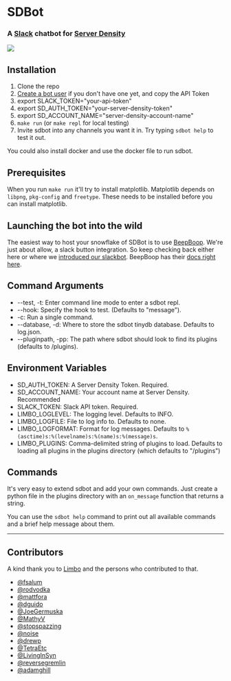 # SDBot 
### A [Slack](https://slack.com/) chatbot for [Server Density](https://www.serverdensity.com)

![](https://www.serverdensity.com/assets/images/slackbot/collaboration.gif)


## Installation

1. Clone the repo
2. [Create a bot user](https://my.slack.com/services/new/bot) if you don't have one yet, and copy the API Token
3. export SLACK_TOKEN="your-api-token"
4. export SD_AUTH_TOKEN="your-server-density-token"
5. export SD_ACCOUNT_NAME="server-density-account-name"
6. `make run` (or `make repl` for local testing)
7. Invite sdbot into any channels you want it in. Try typing `sdbot help` to test it out.

You could also install docker and use the docker file to run sdbot.

## Prerequisites
When you run `make run` it'll try to install matplotlib. Matplotlib depends on `libpng`, `pkg-config` and `freetype`. These needs to be installed before you can install matplotlib. 

## Launching the bot into the wild
The easiest way to host your snowflake of SDBot is to use [BeepBoop](http://beepboophq.com/). We're just about allow, a slack button integration. So keep checking back either here or where we [introduced our slackbot](https://www.serverdensity.com/slackbot). BeepBoop has their [docs right here](https://beepboophq.com/docs). 

## Command Arguments

* --test, -t: Enter command line mode to enter a sdbot repl.
* --hook: Specify the hook to test. (Defaults to "message").
* -c: Run a single command.
* --database, -d: Where to store the sdbot tinydb database. Defaults to log.json.
* --pluginpath, -pp: The path where sdbot should look to find its plugins (defaults to /plugins).

## Environment Variables

* SD_AUTH_TOKEN: A Server Density Token. Required.
* SD_ACCOUNT_NAME: Your account name at Server Density. Recommended
* SLACK_TOKEN: Slack API token. Required.
* LIMBO_LOGLEVEL: The logging level. Defaults to INFO.
* LIMBO_LOGFILE: File to log info to. Defaults to none.
* LIMBO_LOGFORMAT: Format for log messages. Defaults to `%(asctime)s:%(levelname)s:%(name)s:%(message)s`.
* LIMBO_PLUGINS: Comma-delimited string of plugins to load. Defaults to loading all plugins in the plugins directory (which defaults to "/plugins")

## Commands

It's very easy to extend sdbot and add your own commands. Just create a python file in the plugins directory with an `on_message` function that returns a string.

You can use the `sdbot help` command to print out all available commands and a brief help message about them. 

---

## Contributors
A kind thank you to [Limbo](https://github.com/llimllib/limbo) and the persons who contributed to that. 

* [@fsalum](https://github.com/fsalum)
* [@rodvodka](https://github.com/rodvodka)
* [@mattfora](https://github.com/mattfora)
* [@dguido](https://github.com/dguido)
* [@JoeGermuska](https://github.com/JoeGermuska)
* [@MathyV](https://github.com/MathyV)
* [@stopspazzing](https://github.com/stopspazzing)
* [@noise](https://github.com/noise)
* [@drewp](https://github.com/drewp)
* [@TetraEtc](https://github.com/TetraEtc)
* [@LivingInSyn](https://github.com/LivingInSyn)
* [@reversegremlin](https://github.com/reversegremlin)
* [@adamghill](https://github.com/adamghill)
